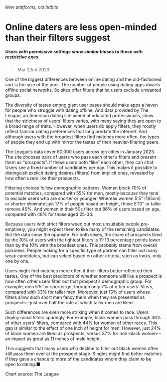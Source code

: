 ###### New platforms, old habits
# Online daters are less open-minded than their filters suggest 
##### Users with permissive settings show similar biases to those with restrictive ones 
> Mar 22nd 2023 


One of the biggest differences between online dating and the old-fashioned sort is the size of the pool. The number of people using dating apps dwarfs offline social networks. So sites offer filters that let users exclude unwanted groups.
The diversity of tastes among giant user bases should make apps a haven for people who struggle with dating offline. And data provided by The League, an American dating site aimed at educated professionals, show that the strictness of users’ filters varies, with many saying they are open to a broad range of traits. However, when users do apply filters, they mostly reflect familiar dating preferences that long predate the internet. And although users with the broadest filters find matches more often, the types of people they end up with mirror the tastes of their heavier-filtering peers.
The League’s data cover 80,000 users across ten cities in January 2023. The site chooses pairs of users who pass each other’s filters and present them as “prospects”. If these users both “like” each other, they can chat. Users see a fixed number of candidates per day. This makes it possible to distinguish explicit dating desires (filters) from implicit ones, revealed by how often users like their prospects.
Filtering choices follow demographic patterns. Women block 70% of potential matches, compared with 55% for men, mostly because they tend to exclude users who are shorter or younger. Whereas women 5’5” (165cm) or shorter eliminate just 17% of people based on height, those 5’10” or taller remove 45%. And women in their 50s filter out 86% of users based on age, compared with 48% for those aged 25-34.
Because users with strict filters weed out most unsuitable people pre-emptively, you might expect them to like many of the remaining candidates. But the data show the opposite. For both sexes, the share of prospects liked by the 10% of users with the tightest filters is 11-13 percentage points lower than by the 10% with the broadest ones. This probably stems from overall pickiness. People looking for a specific type of partner can filter out many weak candidates, but can select based on other criteria, such as looks, only one by one.


Users might find matches more often if their filters better reflected their tastes. One of the best predictors of whether someone will like a prospect is how often other users filter out that prospect’s demographic group. For example, men 5’5” or shorter get through only 7% of other users’ filters, compared with 33% for taller men. Moreover, just 13% of users whose filters allow such short men fancy them when they are presented as prospects—just over half the rate at which taller men are liked.
Such differences are even more striking when it comes to race. Users deploy racial filters sparingly. For example, black women pass through 36% of other users’ filters, compared with 44% for women of other races. This gap is similar to the effect of one inch of height for men. However, just 24% of black women are liked as prospects, versus 37% for non-black women—an impact as great as 11 inches of male height.
This suggests that many users who decline to filter out black women often still pass them over at the prospect stage. Singles might find better matches if they gave a chance to more of the candidates whom they claim to be open to dating.■
Chart source: The League
